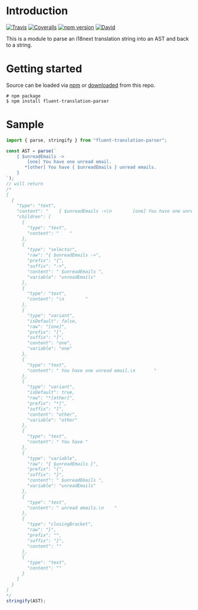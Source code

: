 # Introduction

[![Travis](https://img.shields.io/travis/locize/fluent-translation-parser/master.svg?style=flat-square)](https://travis-ci.org/i18next-translation-parser)
[![Coveralls](https://img.shields.io/coveralls/locize/fluent-translation-parser/master.svg?style=flat-square)](https://coveralls.io/github/locize/fluent-translation-parser)
[![npm version](https://img.shields.io/npm/v/i18next-translation-parser.svg?style=flat-square)](https://www.npmjs.com/package/i18next-translation-parser)
[![David](https://img.shields.io/david/locize/fluent-translation-parser.svg?style=flat-square)](https://david-dm.org/locize/fluent-translation-parser)

This is a module to parse an i18next translation string into an AST and back to a string.

# Getting started

Source can be loaded via [npm](https://www.npmjs.com/package/fluent-translation-parser) or [downloaded](https://github.com/locize/fluent-chained-backend/blob/master/fluentTranslationParser.min.js) from this repo.

```
# npm package
$ npm install fluent-translation-parser
```

# Sample

```js
import { parse, stringify } from "fluent-translation-parser";

const AST = parse(`
    { $unreadEmails ->
        [one] You have one unread email.
       *[other] You have { $unreadEmails } unread emails.
    }
`);
// will return
/*
[
  {
    "type": "text",
    "content": "    { $unreadEmails ->\n        [one] You have one unread email.\n       *[other] You have { $unreadEmails } unread emails.\n    }",
    "children": [
      {
        "type": "text",
        "content": "    "
      },
      {
        "type": "selector",
        "raw": "{ $unreadEmails ->",
        "prefix": "{",
        "suffix": "->",
        "content": " $unreadEmails ",
        "variable": "unreadEmails"
      },
      {
        "type": "text",
        "content": "\n        "
      },
      {
        "type": "variant",
        "isDefault": false,
        "raw": "[one]",
        "prefix": "[",
        "suffix": "]",
        "content": "one",
        "variable": "one"
      },
      {
        "type": "text",
        "content": " You have one unread email.\n       "
      },
      {
        "type": "variant",
        "isDefault": true,
        "raw": "*[other]",
        "prefix": "*[",
        "suffix": "]",
        "content": "other",
        "variable": "other"
      },
      {
        "type": "text",
        "content": " You have "
      },
      {
        "type": "variable",
        "raw": "{ $unreadEmails }",
        "prefix": "{",
        "suffix": "}",
        "content": " $unreadEmails ",
        "variable": "unreadEmails"
      },
      {
        "type": "text",
        "content": " unread emails.\n    "
      },
      {
        "type": "closingBracket",
        "raw": "}",
        "prefix": "",
        "suffix": "}",
        "content": ""
      },
      {
        "type": "text",
        "content": ""
      }
    ]
  }
]
*/
stringify(AST);
```
